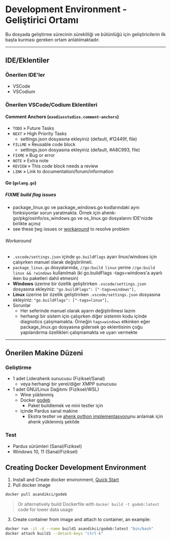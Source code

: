 # Development Environment - Geliştirici Ortamı
Bu dosyada geliştirme sürecinin sürekliliği ve bütünlüğü için geliştiricilerin ilk başta kurması gereken ortam anlatılmaktadır.

---
## IDE/Eklentiler
### Önerilen IDE'ler
  - VSCode
  - VSCodium
### Önerilen VSCode/Codium Eklentileri
#### Comment Anchors (`exodiusstudios.comment-anchors`)
  - `TODO` » Future Tasks
  - `NEXT` » High Priority Tasks
    - settings.json dosyasına ekleyiniz (default, #12449f, file)
  - `FILLME` » Reusable code block
    - settings.json dosyasına ekleyiniz (default, #A8C993, file)
  - `FIXME` » Bug or error
  - `NOTE` » Extra note
  - `REVIEW` » This code block needs a review
  - `LINK` » Link to documentation/forum/information
#### Go (`golang.go`)
##### FIXME build flag issues
- package_linux.go ve package_windows.go kodlarındaki aynı fonksiyonlar sorun yaratmakta. Örnek için ahenk-go/pkg/osinfo/os_windows.go ve os_linux.go dosyalarını IDE'nizde birlikte açınız
- see these [t](https://github.com/microsoft/vscode-go/issues/2672)w[o](https://github.com/golang/go/issues/29202) issues or [workaround](#workaround) to resolve problem

###### Workaround
- `.vscode/settings.json` içinde `go.buildFlags` ayarı linux/windows için çalışırken manuel olarak değiştirilmeli. 
- `package_linux.go` dosyalarında, `//go:build linux` yerine `//go:build linux && !windows` kullanılmalı (ki go.buildFlags -tags=windows'a ayarlı iken bu paketleri dahil etmesin)
- **Windows** üzerine bir özellik geliştirirken `.vscode/settings.json` dosyasına ekleyiniz: `"go.buildFlags": ["-tags=windows"],`
- **Linux** üzerine bir özellik geliştirirken `.vscode/settings.json` dosyasına ekleyiniz: `"go.buildFlags": ["-tags=linux"],`
- Sorunlar
  - Her seferinde manuel olarak ayarın değiştirilmesi lazım
  - herhangi bir sistem için çalışırken diğer sistemin kodu içinde diagnotics çalışmamakta. Örneğin `tags=windows` etkinken eğer package_linux.go dosyasına gidersek go eklentisinin çoğu yapılandırma özellikleri çalışmamakta ve uyarı vermekte

---

## Önerilen Makine Düzeni
### Geliştirme
  - 1 adet Liderahenk sunucusu (Fiziksel/Sanal)
    - veya herhangi bir yerel/diğer XMPP sunucusu
  - 1 adet GNU/Linux Dağıtımı (Fiziksel/WSL)
    - Wine yüklenmiş
    - Docker [godeb](#creating-docker-development-environment)
      - Paket buildlemek ve mini testler için
    - içinde Pardus sanal makine
      - Ekstra testler ve [ahenk python implementasyonu](https://github.com/pardus-liderahenk/ahenk)nu anlamak için ahenk yüklenmiş şekilde
### Test
  - Pardus sürümleri (Sanal/Fiziksel)
  - Windows 10, 11 (Sanal/Fiziksel)

## Creating Docker Development Environment
1. Install and Create docker environment, [Quick Start](https://sulincix.github.io/sayfalar/html/docker-kullanimi.html)
2. Pull docker image
```sh
docker pull asandikci/godeb
```
> Or alternatively build Dockerfile with `docker build -t godeb:latest` code for lower data usage

3. Create container from image and attach to container, an example:
```sh
docker run -it -d --name build1 asandikci/godeb:latest "bin/bash"
docker attach build1 --detach-keys "ctrl-k"
```